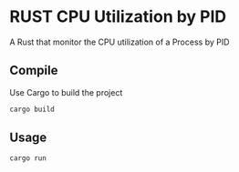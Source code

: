 # RUST CPU Utilization by PID

A Rust that monitor the CPU utilization of a Process by PID


## Compile

Use Cargo to build the project

```bash
cargo build
```

## Usage

```bash
cargo run
```
